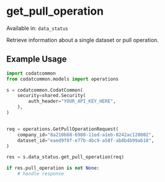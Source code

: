 # get_pull_operation
Available in: `data_status`

Retrieve information about a single dataset or pull operation.

## Example Usage
```python
import codatcommon
from codatcommon.models import operations

s = codatcommon.CodatCommon(
    security=shared.Security(
        auth_header="YOUR_API_KEY_HERE",
    ),
)


req = operations.GetPullOperationRequest(
    company_id="8a210b68-6988-11ed-a1eb-0242ac120002",
    dataset_id="eaed9f0f-e77b-4bc9-a58f-ab8b4b99ab18",
)

res = s.data_status.get_pull_operation(req)

if res.pull_operation is not None:
    # handle response
```